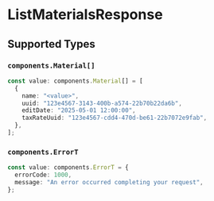 # ListMaterialsResponse


## Supported Types

### `components.Material[]`

```typescript
const value: components.Material[] = [
  {
    name: "<value>",
    uuid: "123e4567-3143-400b-a574-22b70b22da6b",
    editDate: "2025-05-01 12:00:00",
    taxRateUuid: "123e4567-cdd4-470d-be61-22b7072e9fab",
  },
];
```

### `components.ErrorT`

```typescript
const value: components.ErrorT = {
  errorCode: 1000,
  message: "An error occurred completing your request",
};
```

